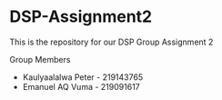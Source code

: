 # DSP-Assignment2
This is the repository for our DSP Group Assignment 2

Group Members
- Kaulyaalalwa Peter - 219143765
- Emanuel AQ Vuma - 219091617
